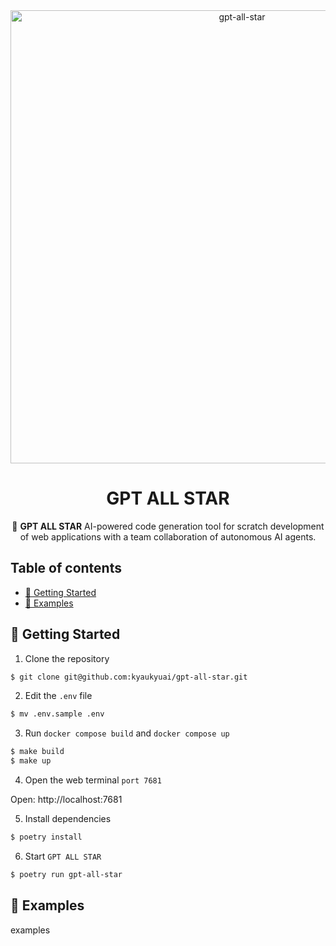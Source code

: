 <div align="center">
<img src="https://github.com/kyaukyuai/gpt-all-star/assets/1140707/17350949-9bec-4e3f-88e7-5c1d0d1b8746" width="725x145" alt="gpt-all-star">

<h1 align="center">GPT ALL STAR</h1>

🤖 **GPT ALL STAR**
AI-powered code generation tool for scratch development of web applications with a team collaboration of autonomous AI agents.
</div>

<h2>Table of contents</h2>
</hr>

- [🐳 Getting Started](#-getting-started)
- [🔎 Examples](#-examples)

## 🐳 Getting Started

1. Clone the repository

```bash
$ git clone git@github.com:kyaukyuai/gpt-all-star.git
```

2. Edit the `.env` file

```bash
$ mv .env.sample .env
```

3. Run `docker compose build` and `docker compose up`

```bash
$ make build
$ make up
```

4. Open the web terminal `port 7681`

Open: http://localhost:7681

5. Install dependencies

```bash
$ poetry install
```

6. Start `GPT ALL STAR`

```bash
$ poetry run gpt-all-star
```

## 🔎 Examples

examples
